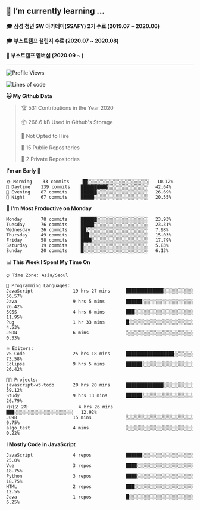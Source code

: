 ## 🌱 I’m currently learning ...

**🎓 삼성 청년 SW 아카데미(SSAFY) 2기 수료 (2019.07 ~ 2020.06)**

**🎓 부스트캠프 챌린지 수료 (2020.07 ~ 2020.08)**

**🏃  부스트캠프 멤버십 (2020.09 ~ )**
 
-----

<!--START_SECTION:waka-->
![Profile Views](http://img.shields.io/badge/Profile%20Views-82-blue)

![Lines of code](https://img.shields.io/badge/From%20Hello%20World%20I%27ve%20Written-34.4%20million%20lines%20of%20code-blue)

**🐱 My Github Data** 

> 🏆 531 Contributions in the Year 2020
 > 
> 📦 266.6 kB Used in Github's Storage 
 > 
> 🚫 Not Opted to Hire
 > 
> 📜 15 Public Repositories
 > 
> 🔑 2 Private Repositories 

**I'm an Early 🐤** 

```text
🌞 Morning    33 commits     ██░░░░░░░░░░░░░░░░░░░░░░░   10.12% 
🌆 Daytime    139 commits    ██████████░░░░░░░░░░░░░░░   42.64% 
🌃 Evening    87 commits     ██████░░░░░░░░░░░░░░░░░░░   26.69% 
🌙 Night      67 commits     █████░░░░░░░░░░░░░░░░░░░░   20.55%

```
📅 **I'm Most Productive on Monday** 

```text
Monday       78 commits     ██████░░░░░░░░░░░░░░░░░░░   23.93% 
Tuesday      76 commits     █████░░░░░░░░░░░░░░░░░░░░   23.31% 
Wednesday    26 commits     ██░░░░░░░░░░░░░░░░░░░░░░░   7.98% 
Thursday     49 commits     ███░░░░░░░░░░░░░░░░░░░░░░   15.03% 
Friday       58 commits     ████░░░░░░░░░░░░░░░░░░░░░   17.79% 
Saturday     19 commits     █░░░░░░░░░░░░░░░░░░░░░░░░   5.83% 
Sunday       20 commits     █░░░░░░░░░░░░░░░░░░░░░░░░   6.13%

```


📊 **This Week I Spent My Time On** 

```text
⌚︎ Time Zone: Asia/Seoul

💬 Programming Languages: 
JavaScript               19 hrs 27 mins      ██████████████░░░░░░░░░░░   56.57% 
Java                     9 hrs 5 mins        ██████░░░░░░░░░░░░░░░░░░░   26.42% 
SCSS                     4 hrs 6 mins        ███░░░░░░░░░░░░░░░░░░░░░░   11.95% 
Pug                      1 hr 33 mins        █░░░░░░░░░░░░░░░░░░░░░░░░   4.53% 
JSON                     6 mins              ░░░░░░░░░░░░░░░░░░░░░░░░░   0.33%

🔥 Editors: 
VS Code                  25 hrs 18 mins      ██████████████████░░░░░░░   73.58% 
Eclipse                  9 hrs 5 mins        ██████░░░░░░░░░░░░░░░░░░░   26.42%

🐱‍💻 Projects: 
javascript-w3-todo       20 hrs 20 mins      ██████████████░░░░░░░░░░░   59.12% 
Study                    9 hrs 13 mins       ██████░░░░░░░░░░░░░░░░░░░   26.79% 
카카오 2차                   4 hrs 26 mins       ███░░░░░░░░░░░░░░░░░░░░░░   12.92% 
J098                     15 mins             ░░░░░░░░░░░░░░░░░░░░░░░░░   0.75% 
algo_test                4 mins              ░░░░░░░░░░░░░░░░░░░░░░░░░   0.22%

```

**I Mostly Code in JavaScript** 

```text
JavaScript               4 repos             ██████░░░░░░░░░░░░░░░░░░░   25.0% 
Vue                      3 repos             ████░░░░░░░░░░░░░░░░░░░░░   18.75% 
Python                   3 repos             ████░░░░░░░░░░░░░░░░░░░░░   18.75% 
HTML                     2 repos             ███░░░░░░░░░░░░░░░░░░░░░░   12.5% 
Java                     1 repos             █░░░░░░░░░░░░░░░░░░░░░░░░   6.25%

```



<!--END_SECTION:waka-->
